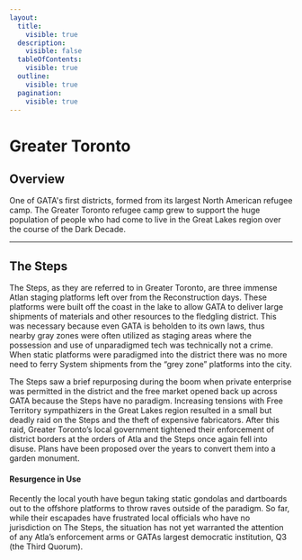 ```yaml
---
layout:
  title:
    visible: true
  description:
    visible: false
  tableOfContents:
    visible: true
  outline:
    visible: true
  pagination:
    visible: true
---
```


# Greater Toronto

## Overview

One of GATA's first districts, formed from its largest North American refugee camp. The Greater Toronto refugee camp grew to support the huge population of people who had come to live in the Great Lakes region over the course of the Dark Decade.

***

## The Steps

The Steps, as they are referred to in Greater Toronto, are three immense Atlan staging platforms left over from the Reconstruction days. These platforms were built off the coast in the lake to allow GATA to deliver large shipments of materials and other resources to the fledgling district. This was necessary because even GATA is beholden to its own laws, thus nearby gray zones were often utilized as staging areas where the possession and use of unparadigmed tech was technically not a crime. When static platforms were paradigmed into the district there was no more need to ferry System shipments from the “grey zone” platforms into the city.

The Steps saw a brief repurposing during the boom when private enterprise was permitted in the district and the free market opened back up across GATA because the Steps have no paradigm. Increasing tensions with Free Territory sympathizers in the Great Lakes region resulted in a small but deadly raid on the Steps and the theft of expensive fabricators. After this raid, Greater Toronto’s local government tightened their enforcement of district borders at the orders of Atla and the Steps once again fell into disuse. Plans have been proposed over the years to convert them into a garden monument.&#x20;

#### Resurgence in Use

Recently the local youth have begun taking static gondolas and dartboards out to the offshore platforms to throw raves outside of the paradigm. So far, while their escapades have frustrated local officials who have no jurisdiction on The Steps, the situation has not yet warranted the attention of any Atla’s enforcement arms or GATAs largest democratic institution, Q3 (the Third Quorum).
